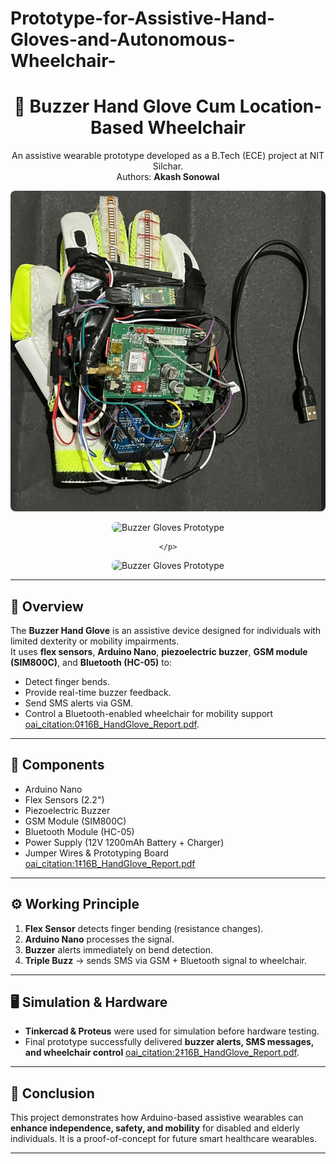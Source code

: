 # Prototype-for-Assistive-Hand-Gloves-and-Autonomous-Wheelchair-
<div align="center">

  <h1>🧤 Buzzer Hand Glove Cum Location-Based Wheelchair</h1>
  <p>
    An assistive wearable prototype developed as a B.Tech (ECE) project at NIT Silchar.<br>
    Authors: <b>Akash Sonowal</b> 
  </p>
  <img src="Prototype_Images/Prototype_HandGloves.png" alt="Buzzer Gloves Prototype" width="600" style="max-width:100%;border-radius:8px">

   </p>
  <img src="Prototype_Images/Robotic_WheelChair_1.png" alt="Buzzer Gloves Prototype" width="600" style="max-width:100%;border-radius:8px">

    </p>
  <img src="Prototype_Images/Robotic_WheelChair_2.png" alt="Buzzer Gloves Prototype" width="600" style="max-width:100%;border-radius:8px">

</div>

---

## 📖 Overview
The **Buzzer Hand Glove** is an assistive device designed for individuals with limited dexterity or mobility impairments.  
It uses **flex sensors**, **Arduino Nano**, **piezoelectric buzzer**, **GSM module (SIM800C)**, and **Bluetooth (HC-05)** to:
- Detect finger bends.
- Provide real-time buzzer feedback.
- Send SMS alerts via GSM.
- Control a Bluetooth-enabled wheelchair for mobility support [oai_citation:0‡16B_HandGlove_Report.pdf](file-service://file-SAX9Ek8dJxcf8rYAQCqQxW).

---

## 🧰 Components
- Arduino Nano  
- Flex Sensors (2.2")  
- Piezoelectric Buzzer  
- GSM Module (SIM800C)  
- Bluetooth Module (HC-05)  
- Power Supply (12V 1200mAh Battery + Charger)  
- Jumper Wires & Prototyping Board [oai_citation:1‡16B_HandGlove_Report.pdf](file-service://file-SAX9Ek8dJxcf8rYAQCqQxW)

---

## ⚙️ Working Principle
1. **Flex Sensor** detects finger bending (resistance changes).  
2. **Arduino Nano** processes the signal.  
3. **Buzzer** alerts immediately on bend detection.  
4. **Triple Buzz** → sends SMS via GSM + Bluetooth signal to wheelchair.  

---

## 🖥️ Simulation & Hardware
- **Tinkercad & Proteus** were used for simulation before hardware testing.  
- Final prototype successfully delivered **buzzer alerts, SMS messages, and wheelchair control** [oai_citation:2‡16B_HandGlove_Report.pdf](file-service://file-SAX9Ek8dJxcf8rYAQCqQxW).

---

## 📌 Conclusion
This project demonstrates how Arduino-based assistive wearables can **enhance independence, safety, and mobility** for disabled and elderly individuals. It is a proof-of-concept for future smart healthcare wearables.

---


